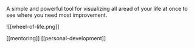 A simple and powerful tool for visualizing all aread of your life at once to see where you need most improvement. 

![[wheel-of-life.png]]

[[mentoring]]
[[personal-development]]
